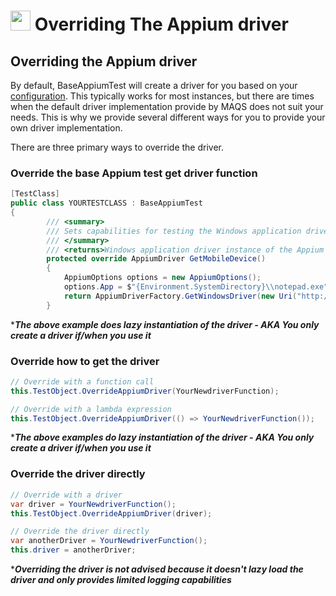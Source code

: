 # <img src="resources/maqslogo.ico" height="32" width="32"> Overriding The Appium driver

## Overriding the Appium driver 
By default, BaseAppiumTest will create a driver for you based on your [configuration](MAQS_7/Appium/AppiumConfig.md). This typically works for most instances, but there are times when the default driver implementation provide by MAQS does not suit your needs. This is why we provide several different ways for you to provide your own driver implementation.

There are three primary ways to override the driver.

### Override the base Appium test get driver function
```csharp
[TestClass]
public class YOURTESTCLASS : BaseAppiumTest
{
        /// <summary>
        /// Sets capabilities for testing the Windows application driver creation
        /// </summary>
        /// <returns>Windows application driver instance of the Appium Driver</returns>
        protected override AppiumDriver GetMobileDevice()
        {
            AppiumOptions options = new AppiumOptions();
            options.App = $"{Environment.SystemDirectory}\\notepad.exe";
            return AppiumDriverFactory.GetWindowsDriver(new Uri("http://127.0.0.1:4723/wd/hub"), options, TimeSpan.FromSeconds(30));
        }
```
*_**The above example does lazy instantiation of the driver - AKA You only create a driver if/when you use it**_  

### Override how to get the driver
```csharp
// Override with a function call
this.TestObject.OverrideAppiumDriver(YourNewdriverFunction);

// Override with a lambda expression
this.TestObject.OverrideAppiumDriver(() => YourNewdriverFunction());
```
*_**The above examples do lazy instantiation of the driver - AKA You only create a driver if/when you use it**_  

### Override the driver directly
```csharp
// Override with a driver
var driver = YourNewdriverFunction();
this.TestObject.OverrideAppiumDriver(driver);

// Override the driver directly 
var anotherDriver = YourNewdriverFunction();
this.driver = anotherDriver;
```
*_**Overriding the driver is not advised because it doesn't lazy load the driver and only provides limited logging capabilities**_  
